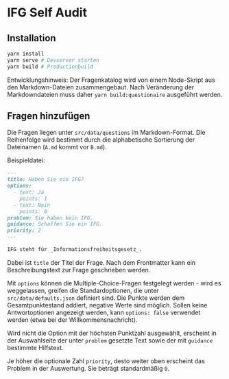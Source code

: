 # IFG Self Audit

## Installation

```bash
yarn install
yarn serve # Devserver starten
yarn build # Productionbuild
```

Entwicklungshinweis: Der Fragenkatalog wird von einem Node-Skript aus den Markdown-Dateien zusammengebaut. Nach Veränderung der Markdowndateien muss daher `yarn build:questionaire` ausgeführt werden.

## Fragen hinzufügen

Die Fragen liegen unter `src/data/questions` im Markdown-Format. Die Reihenfolge wird bestimmt durch die alphabetische Sortierung der Dateinamen (`A.md` kommt vor `B.md`).

Beispieldatei:

```markdown
---
title: Haben Sie ein IFG?
options:
  - text: Ja
    points: 1
  - text: Nein
    points: 0
problem: Sie haben kein IFG.
guidance: Schaffen Sie ein IFG.
priority: 2
---

IFG steht für _Informationsfreiheitsgesetz_.
```

Dabei ist `title` der Titel der Frage. Nach dem Frontmatter kann ein Beschreibungstext zur Frage geschrieben werden.

Mit `options` können die Multiple-Choice-Fragen festgelegt werden - wird es weggelassen, greifen die Standardoptionen, die unter `src/data/defaults.json` definiert sind. Die Punkte werden dem Gesamtpunktestand addiert, negative Werte sind möglich. Sollen keine Antwortoptionen angezeigt werden, kann `options: false` verwendet werden (etwa bei der Willkommensnachricht).

Wird nicht die Option mit der höchsten Punktzahl ausgewählt, erscheint in der Auswahlseite der unter `problem` gesetzte Text sowie der mit `guidance` bestimmte Hilfstext.

Je höher die optionale Zahl `priority`, desto weiter oben erscheint das Problem in der Auswertung. Sie beträgt standardmäßig `0`.
